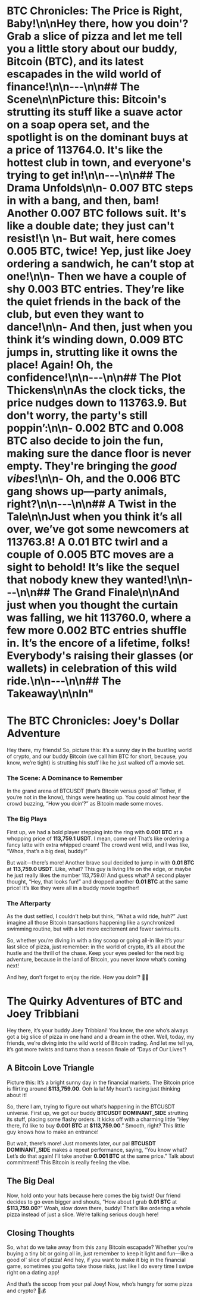 # BTC Chronicles: The Price is Right, Baby!\n\nHey there, how you doin'? Grab a slice of pizza and let me tell you a little story about our buddy, Bitcoin (BTC), and its latest escapades in the wild world of finance!\n\n---\n\n## **The Scene**\n\nPicture this: Bitcoin's strutting its stuff like a suave actor on a soap opera set, and the spotlight is on the dominant buys at a price of **113764.0**. It's like the hottest club in town, and everyone's trying to get in!\n\n---\n\n## **The Drama Unfolds**\n\n- **0.007 BTC** steps in with a bang, and then, bam! Another **0.007 BTC** follows suit. It's like a double date; they just can't resist!\n  \n- But wait, here comes **0.005 BTC**, twice! Yep, just like Joey ordering a sandwich, he can’t stop at one!\n\n- Then we have a couple of shy **0.003 BTC** entries. They’re like the quiet friends in the back of the club, but even they want to dance!\n\n- And then, just when you think it’s winding down, **0.009 BTC** jumps in, strutting like it owns the place! Again! Oh, the confidence!\n\n---\n\n## **The Plot Thickens**\n\nAs the clock ticks, the price nudges down to **113763.9**. But don't worry, the party's still poppin’:\n\n- **0.002 BTC** and **0.008 BTC** also decide to join the fun, making sure the dance floor is never empty. They're bringing the *good vibes*!\n\n- Oh, and the **0.006 BTC** gang shows up—party animals, right?\n\n---\n\n## **A Twist in the Tale**\n\nJust when you think it’s all over, we’ve got some newcomers at **113763.8**! A **0.01 BTC** twirl and a couple of **0.005 BTC** moves are a sight to behold! It’s like the sequel that nobody knew they wanted!\n\n---\n\n## **The Grand Finale**\n\nAnd just when you thought the curtain was falling, we hit **113760.0**, where a few more **0.002 BTC** entries shuffle in. It’s the encore of a lifetime, folks! Everybody's raising their glasses (or wallets) in celebration of this wild ride.\n\n---\n\n## **The Takeaway**\n\nIn"


# The BTC Chronicles: Joey's Dollar Adventure

Hey there, my friends! So, picture this: it’s a sunny day in the bustling world of crypto, and our buddy Bitcoin (we call him BTC for short, because, you know, we’re tight) is strutting his stuff like he just walked off a movie set.

### The Scene: A Dominance to Remember

In the grand arena of BTCUSDT (that’s Bitcoin versus good ol’ Tether, if you’re not in the know), things were heating up. You could almost hear the crowd buzzing, “How you doin’?” as Bitcoin made some moves. 

### The Big Plays

First up, we had a bold player stepping into the ring with **0.001 BTC** at a whopping price of **113,759.1 USDT**. I mean, come on! That’s like ordering a fancy latte with extra whipped cream! The crowd went wild, and I was like, “Whoa, that’s a big deal, buddy!”

But wait—there’s more! Another brave soul decided to jump in with **0.01 BTC** at **113,759.0 USDT**. Like, what? This guy is living life on the edge, or maybe he just really likes the number 113,759.0! And guess what? A second player thought, “Hey, that looks fun!” and dropped another **0.01 BTC** at the same price! It’s like they were all in a buddy movie together!

### The Afterparty

As the dust settled, I couldn’t help but think, “What a wild ride, huh?” Just imagine all those Bitcoin transactions happening like a synchronized swimming routine, but with a lot more excitement and fewer swimsuits. 

So, whether you’re diving in with a tiny scoop or going all-in like it’s your last slice of pizza, just remember: in the world of crypto, it’s all about the hustle and the thrill of the chase. Keep your eyes peeled for the next big adventure, because in the land of Bitcoin, you never know what’s coming next!

And hey, don’t forget to enjoy the ride. How you doin’? 🍕🚀

# The Quirky Adventures of BTC and Joey Tribbiani

Hey there, it’s your buddy Joey Tribbiani! You know, the one who’s always got a big slice of pizza in one hand and a dream in the other. Well, today, my friends, we’re diving into the wild world of Bitcoin trading. And let me tell ya, it’s got more twists and turns than a season finale of “Days of Our Lives”! 

## A Bitcoin Love Triangle

Picture this: It’s a bright sunny day in the financial markets. The Bitcoin price is flirting around **$113,759.00**. Ooh la la! My heart’s racing just thinking about it! 

So, there I am, trying to figure out what’s happening in the BTCUSDT universe. First up, we got our buddy **BTCUSDT DOMINANT_SIDE** strutting its stuff, placing some flashy orders. It kicks off with a charming little “Hey there, I’d like to buy **0.001 BTC** at **$113,759.00**.” Smooth, right? This little guy knows how to make an entrance!

But wait, there’s more! Just moments later, our pal **BTCUSDT DOMINANT_SIDE** makes a repeat performance, saying, “You know what? Let’s do that again! I’ll take another **0.001 BTC** at the same price.” Talk about commitment! This Bitcoin is really feeling the vibe.

## The Big Deal

Now, hold onto your hats because here comes the big twist! Our friend decides to go even bigger and shouts, “How about I grab **0.01 BTC** at **$113,759.00**?” Woah, slow down there, buddy! That’s like ordering a whole pizza instead of just a slice. We’re talking serious dough here!

## Closing Thoughts

So, what do we take away from this zany Bitcoin escapade? Whether you’re buying a tiny bit or going all in, just remember to keep it light and fun—like a good ol' slice of pizza! And hey, if you want to make it big in the financial game, sometimes you gotta take those risks, just like I do every time I swipe right on a dating app!

And that’s the scoop from your pal Joey! Now, who’s hungry for some pizza and crypto? 🍕💰